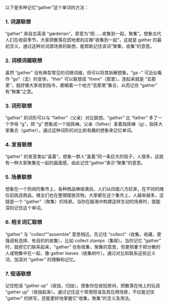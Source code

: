 以下是多种记忆“gather”这个单词的方法：

### 1. 词源联想
“gather” 来自古英语 “gæderian”，原意为“把……收集到一起，聚集”。想象古代人们在收获季节，大家把散落在田地里的庄稼“收集到一起”，这就是 gather 的最初含义，通过这种对词源场景的联想，能帮助记住该词“聚集，收集”的意思。

### 2. 词根词缀联想
虽然 “gather” 没有典型常见的词根词缀，但可以将其拆解想象。“ga -” 可近似看作 “go”（去）的变体，“ther” 可以联想成 “there”（那里）。连起来就是 “去那里”，就好像大家收到指令，都朝着一个地方“去那里”集合，从而记住 “gather” 有“聚集”之意。

### 3. 词形联想
“gather” 的词形可以与 “father”（父亲）对比联想。“gather” 比 “father” 多了一个字母 “g”，把 “g” 想象成一个指挥棒。父亲（father）拿着指挥棒（g），指挥大家集合（gather），通过这种词形的对比和有趣的想象来记忆单词。

### 4. 发音联想
“gather” 的发音类似“盖着”。想象一群人“盖着”同一条巨大的毯子，人很多，这就有一种大家聚集在一起的画面感，由此记住“gather”表示“聚集”的意思。

### 5. 场景联想
想象在一个热闹的集市上，各种商品琳琅满目。人们从四面八方赶来，在不同的摊位前挑选商品，摊主们也在整理摆放货物，大家都在这个集市上，人越来越多，这就是一个 “gather”（聚集）的场景。当你在脑海中构建这样生动的场景时，就能深刻记住这个单词。

### 6. 相关词汇联想
“gather” 与 “collect”“assemble” 意思相近。先记住 “collect”（收集，收藏，更强调有选择、有目的的收集），比如 collect stamps（集邮）。当你记忆 “gather” 时，就把它们联系起来，“gather” 也有收集、聚集的意思，但更侧重于把分散的人或物集中在一起，像 gather leaves（收集树叶）。通过对比和联系这些近义词，加深对 “gather” 的理解和记忆。

### 7. 短语联想
记住短语 “gather up”（收拢，归拢）。想象你在收拾房间，把散落在地上的玩具 “gather up”（收拢起来）。通过记住这个常用短语及其应用场景，不仅能记住 “gather” 的拼写，还能更好地掌握它“收集，聚集”的含义及用法。 